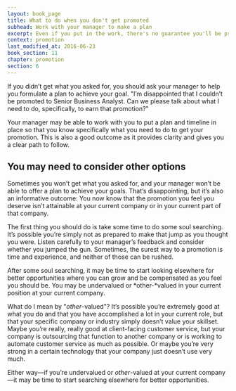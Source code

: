 ```yaml
---
layout: book_page
title: What to do when you don't get promoted
subhead: Work with your manager to make a plan
excerpt: Even if you put in the work, there's no guarantee you'll be promoted. Here's how to plan your next move after bad news.
context: promotion
last_modified_at: 2016-06-23
book_section: 11
chapter: promotion
section: 6
---
```

If you didn’t get what you asked for, you should ask your manager to help you formulate a plan to achieve your goal. "I’m disappointed that I couldn’t be promoted to Senior Business Analyst. Can we please talk about what I need to do, specifically, to earn that promotion?"

Your manager may be able to work with you to put a plan and timeline in place so that you know specifically what you need to do to get your promotion. This is also a good outcome as it provides clarity and gives you a clear path to follow.

## You may need to consider other options

Sometimes you won’t get what you asked for, and your manager won’t be able to offer a plan to achieve your goals. That’s disappointing, but it’s also an informative outcome: You now know that the promotion you feel you deserve isn’t attainable at your current company or in your current part of that company. 

The first thing you should do is take some time to do some soul searching. It’s possible you’re simply not as prepared to make that jump as you thought you were. Listen carefully to your manager’s feedback and consider whether you jumped the gun. Sometimes, the surest way to a promotion is time and experience, and neither of those can be rushed.

After some soul searching, it may be time to start looking elsewhere for better opportunities where you can grow and be compensated as you feel you should be. You may be undervalued or *other-*valued in your current position at your current company. 

What do I mean by "*other*-valued"? It’s possible you’re extremely good at what you do and that you have accomplished a lot in your current role, but that your specific company or industry simply doesn’t value your skillset. Maybe you’re really, really good at client-facing customer service, but your company is outsourcing that function to another company or is working to automate customer service as much as possible. Or maybe you’re very strong in a certain technology that your company just doesn’t use very much.

Either way—if you’re undervalued or *other*-valued at your current company—it may be time to start searching elsewhere for better opportunities.